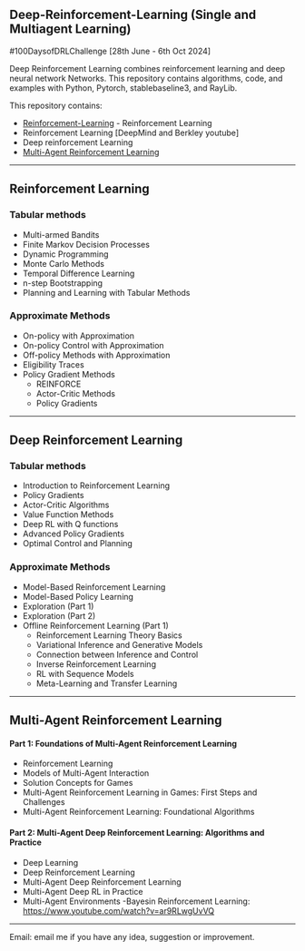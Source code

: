 ## Deep-Reinforcement-Learning (Single and Multiagent Learning)
 #100DaysofDRLChallenge [28th June - 6th Oct 2024]

Deep Reinforcement Learning combines reinforcement learning and deep neural network Networks. This repository contains algorithms, code, and examples with Python, Pytorch, stablebaseline3, and RayLib.

This repository contains:
- [Reinforcement-Learning] - Reinforcement Learning
- Reinforcement Learning [DeepMind and Berkley youtube]
- Deep reinforcement Learning
- [Multi-Agent  Reinforcement Learning]

------------------------------------------------------------------------
## Reinforcement Learning

### Tabular methods
- Multi-armed Bandits
- Finite Markov Decision Processes
- Dynamic Programming
- Monte Carlo Methods
- Temporal Difference Learning
- n-step Bootstrapping
- Planning and Learning with Tabular Methods

### Approximate Methods
- On-policy with Approximation
- On-policy Control with Approximation
- Off-policy Methods with Approximation
- Eligibility Traces
- Policy Gradient Methods
     - REINFORCE
     - Actor-Critic Methods
     - Policy Gradients

 ------------------------------------------------------------------------
## Deep Reinforcement Learning

### Tabular methods
- Introduction to Reinforcement Learning
- Policy Gradients
- Actor-Critic Algorithms
- Value Function Methods
- Deep RL with Q functions
- Advanced Policy Gradients
- Optimal Control and Planning

### Approximate Methods
- Model-Based Reinforcement Learning
- Model-Based Policy Learning
- Exploration (Part 1)
- Exploration (Part 2)
- Offline Reinforcement Learning (Part 1)
     - Reinforcement Learning Theory Basics
     - Variational Inference and Generative Models
     - Connection between Inference and Control
     - Inverse Reinforcement Learning
     - RL with Sequence Models
     - Meta-Learning and Transfer Learning
       
-------------------------------------------------------------------------
## Multi-Agent  Reinforcement Learning

#### Part 1: Foundations of Multi-Agent Reinforcement Learning

- Reinforcement Learning
- Models of Multi-Agent Interaction
- Solution Concepts for Games
- Multi-Agent Reinforcement Learning in Games: First Steps and Challenges
- Multi-Agent Reinforcement Learning: Foundational Algorithms

#### Part 2: Multi-Agent Deep Reinforcement Learning: Algorithms and Practice
- Deep Learning
- Deep Reinforcement Learning
- Multi-Agent Deep Reinforcement Learning
- Multi-Agent Deep RL in Practice
- Multi-Agent Environments
-Bayesin Reinforcement Learning: https://www.youtube.com/watch?v=ar9RLwgUvVQ
--------------------------------------------------------------------------

[//]: # (Thanks - http://stackoverflow.com/questions/4823468/store-comments-in-markdown-syntax)

   [Reinforcement-Learning]: <https://www.youtube.com/watch?v=2GwBez0D20A&list=PLwRJQ4m4UJjNymuBM9RdmB3Z9N5-0IlY0>
   [DRL]: <https://www.youtube.com/watch?v=SupFHGbytvA&list=PL_iWQOsE6TfVYGEGiAOMaOzzv41Jfm_Ps>
   [Deep Learning]: <https://www.youtube.com/watch?v=CO3-sFmADfI&list=PL_iWQOsE6TfVmKkQHucjPAoRtIJYt8a5A&index=13>
   [LLM]: <https://stanford-cs324.github.io/winter2022>
   [Transformers]: <https://web.stanford.edu/class/cs25/index.html#course>
   [Deep Learning]: <https://cs230.stanford.edu>
   [Deep Reinforcement Learning]: <https://www.youtube.com/watch?v=FgzM3zpZ55o&list=PLoROMvodv4rOSOPzutgyCTapiGlY2Nd8u>
   [Physics DRL]: <https://www.youtube.com/@Eigensteve/videos>
   [RL]: <https://www.youtube.com/watch?v=TCCjZe0y4Qc&list=PLqYmG7hTraZDVH599EItlEWsUOsJbAodm>
   [Multi-Agent  Reinforcement Learning]: <https://www.marl-book.com/download/marl-book.pdf>

   [Transformer Reinforcement Learning]: <https://huggingface.co/docs/trl/index>
   [Deep-rl]: <https://huggingface.co/learn/deep-rl-course/en/unit1/additional-readings#deep-rl>
   [OpenAI-rl]: <https://spinningup.openai.com/en/latest/spinningup/rl_intro.html>
   [Transformer]: <https://huggingface.co/docs/transformers/main/en/quicktour>
   [BB]: <https://towardsdatascience.com/bayesian-reinforcement-learning-imitation-with-a-safety-net-6dd4d66da8bb>
   
Email: email me if you have any idea, suggestion or improvement.
